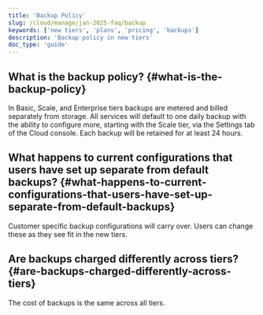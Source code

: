```yaml
---
title: 'Backup Policy'
slug: /cloud/manage/jan-2025-faq/backup
keywords: ['new tiers', 'plans', 'pricing', 'backups']
description: 'Backup policy in new tiers'
doc_type: 'guide'
---
```


## What is the backup policy? {#what-is-the-backup-policy}
In Basic, Scale, and Enterprise tiers backups are metered and billed separately from storage.
All services will default to one daily backup with the ability to configure more, starting with the Scale tier, via the Settings tab of the Cloud console. Each backup will be retained for at least 24 hours.

## What happens to current configurations that users have set up separate from default backups? {#what-happens-to-current-configurations-that-users-have-set-up-separate-from-default-backups}

Customer specific backup configurations will carry over.  Users can change these as they see fit in the new tiers.

## Are backups charged differently across tiers? {#are-backups-charged-differently-across-tiers}

The cost of backups is the same across all tiers.

